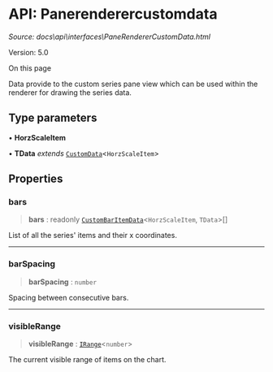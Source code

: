 # API: Panerenderercustomdata

*Source: docs\api\interfaces\PaneRendererCustomData.html*

Version: 5.0

On this page

Data provide to the custom series pane view which can be used within the renderer for drawing the series data.

## Type parameters[​](PaneRendererCustomData.html#type-parameters "Direct link to Type parameters")

• **HorzScaleItem**

• **TData** _extends_ [`CustomData`](CustomData.md)<`HorzScaleItem`>

## Properties[​](PaneRendererCustomData.html#properties "Direct link to Properties")

### bars[​](PaneRendererCustomData.html#bars "Direct link to bars")

> **bars** : readonly [`CustomBarItemData`](CustomBarItemData.md)<`HorzScaleItem`, `TData`>[]

List of all the series' items and their x coordinates.

* * *

### barSpacing[​](PaneRendererCustomData.html#barspacing "Direct link to barSpacing")

> **barSpacing** : `number`

Spacing between consecutive bars.

* * *

### visibleRange[​](PaneRendererCustomData.html#visiblerange "Direct link to visibleRange")

> **visibleRange** : [`IRange`](IRange.md)<`number`>

The current visible range of items on the chart.
